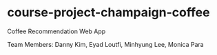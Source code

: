 # course-project-champaign-coffee

Coffee Recommendation Web App

Team Members: Danny Kim, Eyad Loutfi, Minhyung Lee, Monica Para
